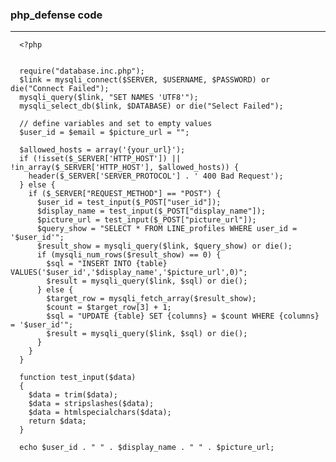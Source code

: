 ### php_defense code

---


  
      <?php


      require("database.inc.php");
      $link = mysqli_connect($SERVER, $USERNAME, $PASSWORD) or die("Connect Failed");
      mysqli_query($link, "SET NAMES 'UTF8'");
      mysqli_select_db($link, $DATABASE) or die("Select Failed");

      // define variables and set to empty values
      $user_id = $email = $picture_url = "";

      $allowed_hosts = array('{your_url}');
      if (!isset($_SERVER['HTTP_HOST']) || !in_array($_SERVER['HTTP_HOST'], $allowed_hosts)) {
        header($_SERVER['SERVER_PROTOCOL'] . ' 400 Bad Request');
      } else {
        if ($_SERVER["REQUEST_METHOD"] == "POST") {
          $user_id = test_input($_POST["user_id"]);
          $display_name = test_input($_POST["display_name"]);
          $picture_url = test_input($_POST["picture_url"]);
          $query_show = "SELECT * FROM LINE_profiles WHERE user_id = '$user_id'";
          $result_show = mysqli_query($link, $query_show) or die();
          if (mysqli_num_rows($result_show) == 0) {
            $sql = "INSERT INTO {table} VALUES('$user_id','$display_name','$picture_url',0)";
            $result = mysqli_query($link, $sql) or die();
          } else {
            $target_row = mysqli_fetch_array($result_show);
            $count = $target_row[3] + 1;
            $sql = "UPDATE {table} SET {columns} = $count WHERE {columns} = '$user_id'";
            $result = mysqli_query($link, $sql) or die();
          }
        }
      }

      function test_input($data)
      {
        $data = trim($data);
        $data = stripslashes($data);
        $data = htmlspecialchars($data);
        return $data;
      }

      echo $user_id . " " . $display_name . " " . $picture_url;


  
